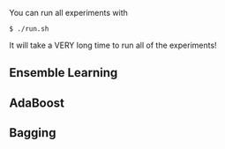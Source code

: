 
You can run all experiments with

```
$ ./run.sh
```

It will take a VERY long time to run all of the experiments!

## Ensemble Learning
## AdaBoost
## Bagging
